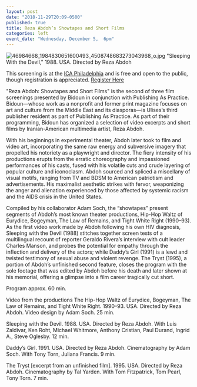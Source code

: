 ```yaml
---
layout: post
date: "2018-11-29T20:09-0500"
published: true
title: Reza Abdoh’s Showtapes and Short Films
categories: left
event_date: "Wednesday, December 5,  6pm"
---
```


![46984668_1984830651600493_4508748683273043968_o.jpg]({{site.baseurl}}/assets/img/46984668_1984830651600493_4508748683273043968_o.jpg)
"Sleeping With the Devil," 1988. USA. Directed by Reza Abdoh

This screening is at the [ICA Philadelphia](https://icaphila.org/events/48768/) and is free and open to the public, though registration is appreciated. [Register Here](https://icaphila.org/events/48768/)

"Reza Abdoh: Showtapes and Short Films" is the second of three film screenings presented by Bidoun in conjunction with Publishing As Practice. Bidoun—whose work as a nonprofit and former print magazine focuses on art and culture from the Middle East and its diasporas—is Ulises’s third publisher resident as part of Publishing As Practice. As part of their programming, Bidoun has organized a selection of video excerpts and short films by Iranian-American multimedia artist, Reza Abdoh.

With his beginnings in experimental theater, Abdoh later took to film and video art, incorporating the same raw energy and subversive imagery that propelled his notoriety as a playwright and director. The fiery intensity of his productions erupts from the erratic choreography and impassioned performances of his casts, fused with his volatile cuts and crude layering of popular culture and iconoclasm. Abdoh sourced and spliced a miscellany of visual motifs, ranging from TV and BDSM to American patriotism and advertisements. His maximalist aesthetic strikes with fervor, weaponizing the anger and alienation experienced by those affected by systemic racism and the AIDS crisis in the United States.

Compiled by his collaborator Adam Soch, the “showtapes” present segments of Abdoh’s most known theater productions, Hip-Hop Waltz of Eurydice, Bogeyman, The Law of Remains, and Tight White Right (1990–93). As the first video work made by Abdoh following his own HIV diagnosis, Sleeping with the Devil (1988) stitches together screen tests of a multilingual recount of reporter Geraldo Rivera’s interview with cult leader Charles Manson, and probes the potential for empathy through the inflection and delivery of the actors; while Daddy’s Girl (1991) is a lewd and twisted testimony of sexual abuse and violent revenge. The Tryst (1995), a portion of Abdoh’s unfinished second feature, closes the program with the sole footage that was edited by Abdoh before his death and later shown at his memorial, offering a glimpse into a film career tragically cut short.

Program approx. 60 min.

Video from the productions The Hip-Hop Waltz of Eurydice, Bogeyman, The Law of Remains, and Tight White Right. 1990–93. USA. Directed by Reza Abdoh. Video design by Adam Soch. 25 min.

Sleeping with the Devil. 1988. USA. Directed by Reza Abdoh. With Luis Zaldivar, Ken Roht, Michael Whitmore, Anthony Cristian, Paul Durand, Ingrid A., Steve Oglesby. 12 min.

Daddy’s Girl. 1991. USA. Directed by Reza Abdoh. Cinematography by Adam Soch. With Tony Torn, Juliana Francis. 9 min.

The Tryst [excerpt from an unfinished film]. 1995. USA. Directed by Reza Abdoh. Cinematography by Tal Yarden. With Tom Fitzpatrick, Tom Pearl, Tony Torn. 7 min.

